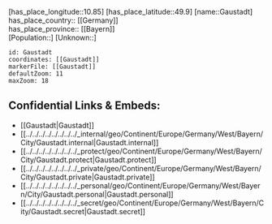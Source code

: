 ﻿---
location: [49.9,10.85] 
mapzoom: [7,12] 
mapmarker: city 
type: City
tags:
- geo/City


SpocWebEntityId: 30373
isDeleted: false
confidential: public

---
[has_place_longitude::10.85] 
[has_place_latitude::49.9] 
[name::Gaustadt] 
has_place_country:: [[Germany]]  
has_place_province:: [[Bayern]]  
[Population::] 
[Unknown::] 


```leaflet
id: Gaustadt
coordinates: [[Gaustadt]] 
markerFile: [[Gaustadt]] 
defaultZoom: 11 
maxZoom: 18
```


## Confidential Links & Embeds: 
- [[Gaustadt|Gaustadt]]  
- [[../../../../../../../../_internal/geo/Continent/Europe/Germany/West/Bayern/City/Gaustadt.internal|Gaustadt.internal]] 
- [[../../../../../../../../_protect/geo/Continent/Europe/Germany/West/Bayern/City/Gaustadt.protect|Gaustadt.protect]] 
- [[../../../../../../../../_private/geo/Continent/Europe/Germany/West/Bayern/City/Gaustadt.private|Gaustadt.private]] 
- [[../../../../../../../../_personal/geo/Continent/Europe/Germany/West/Bayern/City/Gaustadt.personal|Gaustadt.personal]] 
- [[../../../../../../../../_secret/geo/Continent/Europe/Germany/West/Bayern/City/Gaustadt.secret|Gaustadt.secret]] 
